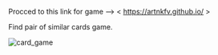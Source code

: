 Procced to this link for game --> < https://artnkfv.github.io/ >


Find pair of similar cards game.


![card_game](https://user-images.githubusercontent.com/42325809/128791210-b4101de8-28bd-4b25-8b3d-6cb9c966ed0b.png)

